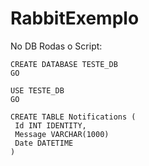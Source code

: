# RabbitExemplo
 
No DB Rodas o Script:


```
CREATE DATABASE TESTE_DB
GO

USE TESTE_DB
GO

CREATE TABLE Notifications (
 Id INT IDENTITY,
 Message VARCHAR(1000)
 Date DATETIME
)
```
